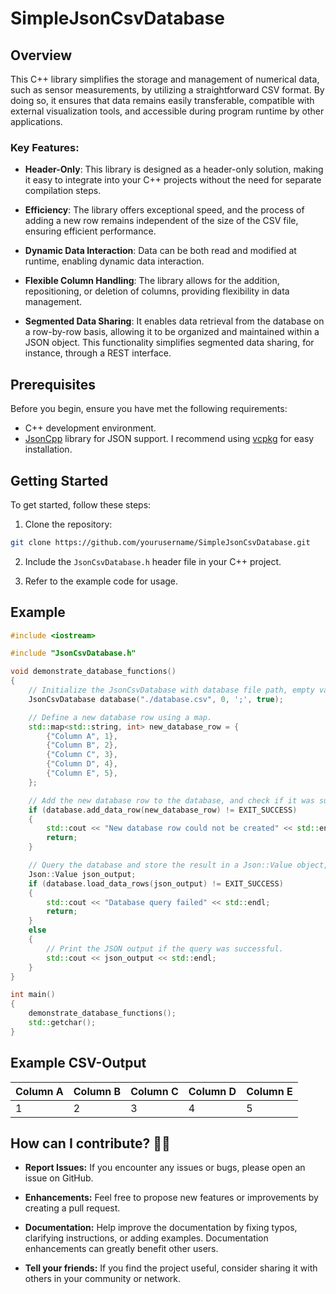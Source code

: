 # SimpleJsonCsvDatabase

## Overview

This C++ library simplifies the storage and management of numerical data, such as sensor measurements, by utilizing a straightforward CSV format. By doing so, it ensures that data remains easily transferable, compatible with external visualization tools, and accessible during program runtime by other applications.

### Key Features:

- **Header-Only**: This library is designed as a header-only solution, making it easy to integrate into your C++ projects without the need for separate compilation steps.

- **Efficiency**: The library offers exceptional speed, and the process of adding a new row remains independent of the size of the CSV file, ensuring efficient performance.

- **Dynamic Data Interaction**: Data can be both read and modified at runtime, enabling dynamic data interaction.

- **Flexible Column Handling**: The library allows for the addition, repositioning, or deletion of columns, providing flexibility in data management.

- **Segmented Data Sharing**: It enables data retrieval from the database on a row-by-row basis, allowing it to be organized and maintained within a JSON object. This functionality simplifies segmented data sharing, for instance, through a REST interface.

## Prerequisites

Before you begin, ensure you have met the following requirements:

- C++ development environment.
- [JsonCpp](https://github.com/open-source-parsers/jsoncpp) library for JSON support. I recommend using [vcpkg](https://github.com/microsoft/vcpkg) for easy installation.

## Getting Started

To get started, follow these steps:

1. Clone the repository:

```bash
git clone https://github.com/yourusername/SimpleJsonCsvDatabase.git
```

2. Include the `JsonCsvDatabase.h` header file in your C++ project.

3. Refer to the example code for usage.

## Example

```cpp
#include <iostream>

#include "JsonCsvDatabase.h"

void demonstrate_database_functions()
{
    // Initialize the JsonCsvDatabase with database file path, empty value placeholder, delimiter, and debug mode.
    JsonCsvDatabase database("./database.csv", 0, ';', true);

    // Define a new database row using a map.
    std::map<std::string, int> new_database_row = {
        {"Column A", 1},
        {"Column B", 2},
        {"Column C", 3},
        {"Column D", 4},
        {"Column E", 5},
    };

    // Add the new database row to the database, and check if it was successful.
    if (database.add_data_row(new_database_row) != EXIT_SUCCESS)
    {
        std::cout << "New database row could not be created" << std::endl;
        return;
    }

    // Query the database and store the result in a Json::Value object, then check if the query was successful.
    Json::Value json_output;
    if (database.load_data_rows(json_output) != EXIT_SUCCESS)
    {
        std::cout << "Database query failed" << std::endl;
        return;
    }
    else
    {
        // Print the JSON output if the query was successful.
        std::cout << json_output << std::endl;
    }
}

int main()
{
    demonstrate_database_functions();
    std::getchar();
}

```

## Example CSV-Output

| Column A | Column B | Column C | Column D | Column E |
| -------- | -------- | -------- | -------- | -------- |
| 1        | 2        | 3        | 4        | 5        |

## **How can I contribute?** 💁🏼

- **Report Issues:** If you encounter any issues or bugs, please open an issue on GitHub.

- **Enhancements:** Feel free to propose new features or improvements by creating a pull request.

- **Documentation:** Help improve the documentation by fixing typos, clarifying instructions, or adding examples. Documentation enhancements can greatly benefit other users.

- **Tell your friends:** If you find the project useful, consider sharing it with others in your community or network.
